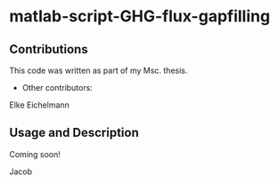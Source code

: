 # matlab-script-GHG-flux-gapfilling

## Contributions
This code was written as part of my Msc. thesis. 

- Other contributors: 

Elke Eichelmann

## Usage and Description
Coming soon!

Jacob
